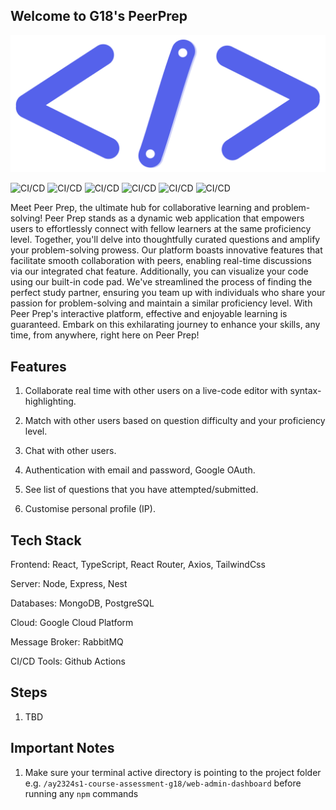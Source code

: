 ## Welcome to G18's PeerPrep

<p align="center">
  <img src="./logo.svg" alt="logo">
</p>

![CI/CD](https://github.com/CS3219-AY2324S1/ay2324s1-course-assessment-g18/workflows/Auth%20Service%20CI/badge.svg)
![CI/CD](https://github.com/CS3219-AY2324S1/ay2324s1-course-assessment-g18/workflows/Matching%20Service%20CI/badge.svg)
![CI/CD](https://github.com/CS3219-AY2324S1/ay2324s1-course-assessment-g18/workflows/Question%20Service%20CI/badge.svg)
![CI/CD](https://github.com/CS3219-AY2324S1/ay2324s1-course-assessment-g18/workflows/User%20Service%20CI/badge.svg)
![CI/CD](https://github.com/CS3219-AY2324S1/ay2324s1-course-assessment-g18/workflows/History%20Service%20CI/badge.svg)
![CI/CD](https://github.com/CS3219-AY2324S1/ay2324s1-course-assessment-g18/workflows/Chat%20Service%20CI/badge.svg)

Meet Peer Prep, the ultimate hub for collaborative learning and problem-solving! Peer Prep stands as a dynamic web application that empowers users to effortlessly connect with fellow learners at the same proficiency level. Together, you'll delve into thoughtfully curated questions and amplify your problem-solving prowess. Our platform boasts innovative features that facilitate smooth collaboration with peers, enabling real-time discussions via our integrated chat feature. Additionally, you can visualize your code using our built-in code pad. We've streamlined the process of finding the perfect study partner, ensuring you team up with individuals who share your passion for problem-solving and maintain a similar proficiency level. With Peer Prep's interactive platform, effective and enjoyable learning is guaranteed. Embark on this exhilarating journey to enhance your skills, any time, from anywhere, right here on Peer Prep!

## Features
1. Collaborate real time with other users on a live-code editor with syntax-highlighting.

2. Match with other users based on question difficulty and your proficiency level.

3. Chat with other users.

4. Authentication with email and password, Google OAuth.

5. See list of questions that you have attempted/submitted.

6. Customise personal profile (IP).

## Tech Stack
Frontend: React, TypeScript, React Router, Axios, TailwindCss

Server: Node, Express, Nest

Databases: MongoDB, PostgreSQL

Cloud: Google Cloud Platform

Message Broker: RabbitMQ

CI/CD Tools: Github Actions

## Steps
1. TBD


## Important Notes

1. Make sure your terminal active directory is pointing to the project folder e.g. `/ay2324s1-course-assessment-g18/web-admin-dashboard` before running any `npm` commands

